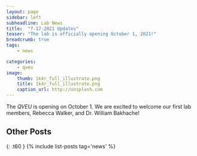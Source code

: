 ```yaml
---
layout: page
sidebar: left
subheadline: Lab News
title:  "7-17-2021 Updates"
teaser: "The lab is officially opening October 1, 2021!"
breadcrumb: true
tags:
    - news

categories:
    - qveu
image:
    thumb: 1k4r_full_illustrate.png
    title: 1k4r_full_illustrate.png
    caption_url: http://unsplash.com
---
```

The *QVEU* is opening on October 1. We are excited to welcome our first lab members, Rebecca Walker, and Dr. William Bakhache!

## Other Posts
{: .t60 }
{% include list-posts tag='news' %}
